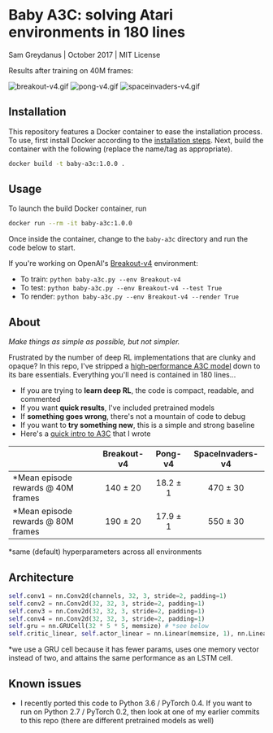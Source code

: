 Baby A3C: solving Atari environments in 180 lines
=======
Sam Greydanus | October 2017 | MIT License

Results after training on 40M frames:

![breakout-v4.gif](breakout-v4/breakout-v4.gif)
![pong-v4.gif](pong-v4/pong-v4.gif)
![spaceinvaders-v4.gif](spaceinvaders-v4/spaceinvaders-v4.gif)

Installation
--------
This repository features a Docker container to ease the installation process. To use, first install Docker according to the [installation steps](https://docs.docker.com/install/). Next, build the container with the following (replace the name/tag as appropriate).

```sh
docker build -t baby-a3c:1.0.0 .
```

Usage
--------

To launch the build Docker container, run

```sh
docker run --rm -it baby-a3c:1.0.0
```

Once inside the container, change to the `baby-a3c` directory and run the code below to start.

If you're working on OpenAI's [Breakout-v4](https://gym.openai.com/envs/Breakout-v4/) environment:
 * To train: `python baby-a3c.py --env Breakout-v4`
 * To test: `python baby-a3c.py --env Breakout-v4 --test True`
 * To render: `python baby-a3c.py --env Breakout-v4 --render True`

About
--------

_Make things as simple as possible, but not simpler._

Frustrated by the number of deep RL implementations that are clunky and opaque? In this repo, I've stripped a [high-performance A3C model](https://github.com/ikostrikov/pytorch-a3c) down to its bare essentials. Everything you'll need is contained in 180 lines...
	
 * If you are trying to **learn deep RL**, the code is compact, readable, and commented
 * If you want **quick results**, I've included pretrained models
 * If **something goes wrong**, there's not a mountain of code to debug
 * If you want to **try something new**, this is a simple and strong baseline
 * Here's a [quick intro to A3C](https://goo.gl/Ub3vCY) that I wrote

|			                         | Breakout-v4  | Pong-v4       | SpaceInvaders-v4  |
| -------------                      |:------------:| :------------:| :------------:    |
| *Mean episode rewards @ 40M frames | 140 ± 20     | 18.2 ± 1    |   470 ± 30        |
| *Mean episode rewards @ 80M frames | 190 ± 20     | 17.9 ± 1    |   550 ± 30        |

\*same (default) hyperparameters across all environments

Architecture
--------

```python
self.conv1 = nn.Conv2d(channels, 32, 3, stride=2, padding=1)
self.conv2 = nn.Conv2d(32, 32, 3, stride=2, padding=1)
self.conv3 = nn.Conv2d(32, 32, 3, stride=2, padding=1)
self.conv4 = nn.Conv2d(32, 32, 3, stride=2, padding=1)
self.gru = nn.GRUCell(32 * 5 * 5, memsize) # *see below
self.critic_linear, self.actor_linear = nn.Linear(memsize, 1), nn.Linear(memsize, num_actions)
```

\*we use a GRU cell because it has fewer params, uses one memory vector instead of two, and attains the same performance as an LSTM cell.

Known issues
--------
 * I recently ported this code to Python 3.6 / PyTorch 0.4. If you want to run on Python 2.7 / PyTorch 0.2, then look at one of my earlier commits to this repo (there are different pretrained models as well)
